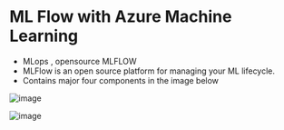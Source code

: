 # ML Flow with Azure Machine Learning

- MLops , opensource MLFLOW
- MLFlow is an open source platform for managing your ML lifecycle.
- Contains major four components in the image below

![image](https://user-images.githubusercontent.com/24469318/211199319-8083b69b-54f4-4dea-826b-704f363bca05.png)


![image](https://user-images.githubusercontent.com/24469318/211199393-fcdcf583-73b0-4dd8-be31-26e40a2fde66.png)



